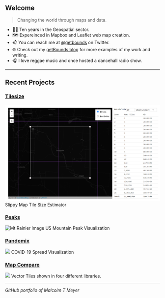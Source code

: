 ## Welcome

> Changing the world through maps and data.

- 👨‍💻 Ten years in the Geospatial sector.
- 🗺️ Expereinced in Mapbox and Leaflet web map creation.
- 📫 You can reach me at [@getbounds](https://twitter.com/getbounds) on Twitter.
- 🌐 Check out my [getBounds blog](https://www.getbounds.com) for more examples of my work and writing.
- 🎧 I love reggae music and once hosted a dancehall radio show.

---

## Recent Projects

### [Tilesize](https://tilesize.netlify.app/)
![Tile size list](https://raw.githubusercontent.com/reyemtm/reyemtm/master/tilesize.png)
Slippy Map Tile Size Estimator

### [Peaks](https://peaks.getbounds.com)
![Mt Rainier Image](https://peaks.getbounds.com/img/peaks.png)
US Mountain Peak Visualization

### [Pandemix](https://pandemix.getbounds.com)
![](https://pandemix.netlify.app/pandemix.png)
COVID-19 Spread Visualization

### [Map Compare](https://map-compare.apps.zerospatial.com)
![](https://map-compare.apps.zerospatial.com/image.jpg)
Vector Tiles shown in four different libraries.

---

*GitHub portfolio of Malcolm T Meyer*
